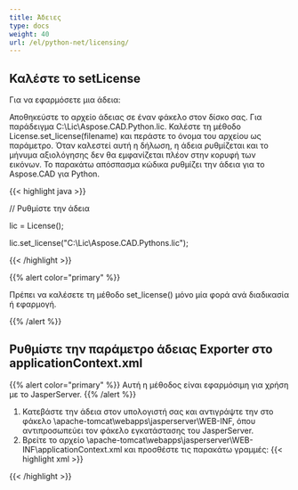 ```yaml
---
title: Άδειες
type: docs
weight: 40
url: /el/python-net/licensing/
---
```

## **Καλέστε το setLicense**
Για να εφαρμόσετε μια άδεια:

Αποθηκεύστε το αρχείο άδειας σε έναν φάκελο στον δίσκο σας. Για παράδειγμα C:\Lic\Aspose.CAD.Python.lic.
Καλέστε τη μέθοδο License.set_license(filename) και περάστε το όνομα του αρχείου ως παράμετρο. Όταν καλεστεί αυτή η δήλωση, η άδεια ρυθμίζεται και το μήνυμα αξιολόγησης δεν θα εμφανίζεται πλέον στην κορυφή των εικόνων.
Το παρακάτω απόσπασμα κώδικα ρυθμίζει την άδεια για το Aspose.CAD για Python.

{{< highlight java >}}

// Ρυθμίστε την άδεια

lic = License();

lic.set_license("C:\Lic\Aspose.CAD.Pythons.lic");

{{< /highlight >}}

{{% alert color="primary" %}}

Πρέπει να καλέσετε τη μέθοδο set_license() μόνο μία φορά ανά διαδικασία ή εφαρμογή.

{{% /alert %}}

## **Ρυθμίστε την παράμετρο άδειας Exporter στο applicationContext.xml**
{{% alert color="primary" %}}
Αυτή η μέθοδος είναι εφαρμόσιμη για χρήση με το JasperServer.
{{% /alert %}}
1. Κατεβάστε την άδεια στον υπολογιστή σας και αντιγράψτε την στο φάκελο \apache-tomcat\webapps\jasperserver\WEB-INF, όπου αντιπροσωπεύει τον φάκελο εγκατάστασης του JasperServer.
2. Βρείτε το αρχείο \apache-tomcat\webapps\jasperserver\WEB-INF\applicationContext.xml και προσθέστε τις παρακάτω γραμμές:
{{< highlight xml >}}
<bean id="jpgExportParameters" class="com.aspose.cad.pythons.jpg.ASJpegExportParametersBean">
    <property name="license" value="C:\jasperserver-7.6\apache-tomcat\webapps\jasperserver\WEB-INFAspose.CAD.Pythons.lic"/>
</bean>
{{< /highlight >}}
